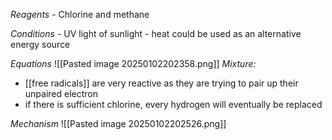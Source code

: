 *Reagents* - Chlorine and methane

*Conditions* - UV light of sunlight - heat could be used as an alternative energy source

*Equations*
![[Pasted image 20250102202358.png]]
*Mixture:*
+ [[free radicals]] are very reactive as they are trying to pair up their unpaired electron
+ if there is sufficient chlorine, every hydrogen will eventually be replaced

*Mechanism*
![[Pasted image 20250102202526.png]]